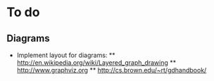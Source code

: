# To do

## Diagrams
* Implement layout for diagrams: 
** http://en.wikipedia.org/wiki/Layered_graph_drawing
** http://www.graphviz.org
** http://cs.brown.edu/~rt/gdhandbook/
